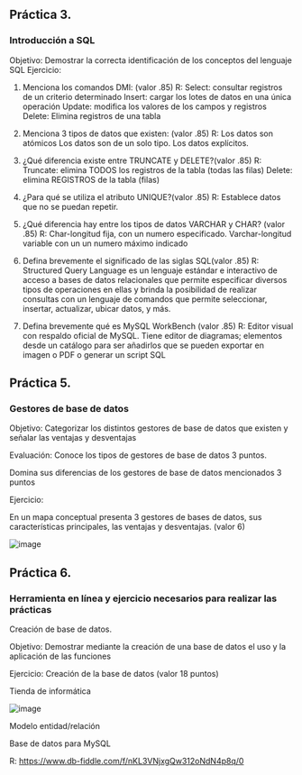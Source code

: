 ## Práctica 3.
### Introducción a SQL
Objetivo: Demostrar la correcta identificación de los conceptos del lenguaje SQL
Ejercicio:

1. Menciona los comandos DMl: (valor .85)
   R: Select: consultar registros de un criterio determinado
      Insert: cargar los lotes de datos en una única operación
      Update: modifica los valores de los campos y registros
      Delete: Elimina registros de una tabla


3. Menciona 3 tipos de datos que existen: (valor .85)
  R:  Los datos son atómicos
      Los datos son de un solo tipo.
      Los datos explícitos.


4. ¿Qué diferencia existe entre TRUNCATE y DELETE?(valor .85)
  R:  Truncate: elimina TODOS los registros de la tabla (todas las filas)
      Delete: elimina REGISTROS de la tabla (filas)

5. ¿Para qué se utiliza el atributo UNIQUE?(valor .85)
  R: Establece datos que no se puedan repetir.
6. ¿Qué diferencia hay entre los tipos de datos VARCHAR y CHAR? (valor .85)
  R:  Char-longitud fija, con un numero especificado.
      Varchar-longitud variable con un un numero máximo indicado


7. Defina brevemente el significado de las siglas SQL(valor .85)
  R: Structured Query Language es un lenguaje estándar e interactivo de acceso a bases de datos relacionales que permite especificar diversos tipos de operaciones en ellas         y brinda la posibilidad de realizar consultas con un lenguaje de comandos que permite seleccionar, insertar, actualizar, ubicar datos, y más.

8. Defina brevemente qué es MySQL WorkBench (valor .85)
  R: Editor visual con respaldo oficial de MySQL. 
      Tiene editor de diagramas; elementos desde un catálogo para ser añadirlos que se pueden exportar en imagen o PDF o generar un script SQL 


## Práctica 5.
### Gestores de base de datos

Objetivo: Categorizar los distintos gestores de base de datos que existen y señalar las
ventajas y desventajas

Evaluación: Conoce los tipos de gestores de base de datos 3 puntos.

Domina sus diferencias de los gestores de base de datos mencionados 3 puntos

Ejercicio:

En un mapa conceptual presenta 3 gestores de bases de datos, sus características
principales, las ventajas y desventajas. (valor 6)

![image](https://user-images.githubusercontent.com/91554777/170415427-e2b7321b-a97f-43b0-ac24-6e506c307e6b.png)

## Práctica 6.
### Herramienta en línea y ejercicio necesarios para realizar las prácticas

Creación de base de datos.

Objetivo: Demostrar mediante la creación de una base de datos el uso y la aplicación de
las funciones

Ejercicio: Creación de la base de datos (valor 18 puntos)

Tienda de informática

![image](https://user-images.githubusercontent.com/91554777/170415101-717bca19-3644-46a9-8a57-8d5940c5d283.png)




Modelo entidad/relación




Base de datos para MySQL

R:
https://www.db-fiddle.com/f/nKL3VNjxgQw312oNdN4p8q/0
